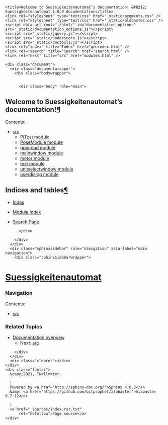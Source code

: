 
<!DOCTYPE html>

<html>
  <head>
    <meta charset="utf-8" />
    <meta name="viewport" content="width=device-width, initial-scale=1.0" /><meta name="generator" content="Docutils 0.17.1: http://docutils.sourceforge.net/" />

    <title>Welcome to Suessigkeitenautomat’s documentation! &#8212; Suessigkeitenautomat 1.0.0 documentation</title>
    <link rel="stylesheet" type="text/css" href="_static/pygments.css" />
    <link rel="stylesheet" type="text/css" href="_static/alabaster.css" />
    <script data-url_root="./html/" id="documentation_options" src="_static/documentation_options.js"></script>
    <script src="_static/jquery.js"></script>
    <script src="_static/underscore.js"></script>
    <script src="_static/doctools.js"></script>
    <link rel="index" title="Index" href="genindex.html" />
    <link rel="search" title="Search" href="search.html" />
    <link rel="next" title="src" href="modules.html" />
   
  <link rel="stylesheet" href="_static/custom.css" type="text/css" />
  
  
  <meta name="viewport" content="width=device-width, initial-scale=0.9, maximum-scale=0.9" />

  </head><body>
  

    <div class="document">
      <div class="documentwrapper">
        <div class="bodywrapper">
          

          <div class="body" role="main">
            
  <section id="welcome-to-suessigkeitenautomat-s-documentation">
<h1>Welcome to Suessigkeitenautomat’s documentation!<a class="headerlink" href="#welcome-to-suessigkeitenautomat-s-documentation" title="Permalink to this headline">¶</a></h1>
<div class="toctree-wrapper compound">
<p class="caption"><span class="caption-text">Contents:</span></p>
<ul>
<li class="toctree-l1"><a class="reference internal" href="./modules.html">src</a><ul>
<li class="toctree-l2"><a class="reference internal" href="./PiTest.html">PiTest module</a></li>
<li class="toctree-l2"><a class="reference internal" href="./PoseModule.html">PoseModule module</a></li>
<li class="toctree-l2"><a class="reference internal" href="./gpioread.html">gpioread module</a></li>
<li class="toctree-l2"><a class="reference internal" href="./mainwindow.html">mainwindow module</a></li>
<li class="toctree-l2"><a class="reference internal" href="./motor.html">motor module</a></li>
<li class="toctree-l2"><a class="reference internal" href="./test.html">test module</a></li>
<li class="toctree-l2"><a class="reference internal" href="./unitselectwindow.html">unitselectwindow module</a></li>
<li class="toctree-l2"><a class="reference internal" href="./userdialog.html">userdialog module</a></li>
</ul>
</li>
</ul>
</div>
</section>
<section id="indices-and-tables">
<h1>Indices and tables<a class="headerlink" href="#indices-and-tables" title="Permalink to this headline">¶</a></h1>
<ul class="simple">
<li><p><a class="reference internal" href="./genindex.html"><span class="std std-ref">Index</span></a></p></li>
<li><p><a class="reference internal" href="./py-modindex.html"><span class="std std-ref">Module Index</span></a></p></li>
<li><p><a class="reference internal" href="./search.html"><span class="std std-ref">Search Page</span></a></p></li>
</ul>
</section>


          </div>
          
        </div>
      </div>
      <div class="sphinxsidebar" role="navigation" aria-label="main navigation">
        <div class="sphinxsidebarwrapper">
<h1 class="logo"><a href="#">Suessigkeitenautomat</a></h1>








<h3>Navigation</h3>
<p class="caption"><span class="caption-text">Contents:</span></p>
<ul>
<li class="toctree-l1"><a class="reference internal" href="./modules.html">src</a></li>
</ul>

<div class="relations">
<h3>Related Topics</h3>
<ul>
  <li><a href="#">Documentation overview</a><ul>
      <li>Next: <a href="./modules.html" title="next chapter">src</a></li>
  </ul></li>
</ul>
</div>
<div id="searchbox" style="display: none" role="search">
  <h3 id="searchlabel">Quick search</h3>
    <div class="searchformwrapper">
    <form class="search" action="./search.html" method="get">
      <input type="text" name="q" aria-labelledby="searchlabel" />
      <input type="submit" value="Go" />
    </form>
    </div>
</div>
<script>$('#searchbox').show(0);</script>








        </div>
      </div>
      <div class="clearer"></div>
    </div>
    <div class="footer">
      &copy;2021, TKallmeier.
      
      |
      Powered by <a href="http://sphinx-doc.org/">Sphinx 4.0.3</a>
      &amp; <a href="https://github.com/bitprophet/alabaster">Alabaster 0.7.12</a>
      
      |
      <a href="_sources/index.rst.txt"
          rel="nofollow">Page source</a>
    </div>

    

    
  </body>
</html>

